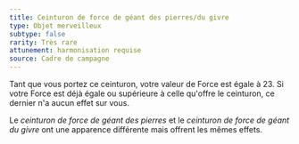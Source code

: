```yaml
---
title: Ceinturon de force de géant des pierres/du givre
type: Objet merveilleux
subtype: false
rarity: Très rare
attunement: harmonisation requise
source: Cadre de campagne
---
```

Tant que vous portez ce ceinturon, votre valeur de Force est égale à 23. Si votre Force est déjà égale ou supérieure à celle qu'offre le ceinturon, ce dernier n'a aucun effet sur vous.

Le _ceinturon de force de géant des pierres_ et le _ceinturon de force de géant du givre_ ont une apparence différente mais offrent les mêmes effets.
